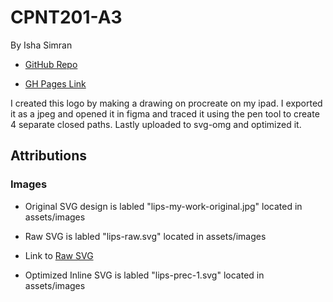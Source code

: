 # CPNT201-A3
By Isha Simran

- [GitHub Repo](https://github.com/IshaSimran/cpnt201-a3)

- [GH Pages Link](https://ishasimran.github.io/cpnt201-a3/)

I created this logo by making a drawing on procreate on my ipad. I exported it as a jpeg and opened it in figma and traced it using the pen tool to create 4 separate closed paths. Lastly uploaded to svg-omg and optimized it.

## Attributions

### Images

- Original SVG design is labled "lips-my-work-original.jpg" located in assets/images

- Raw SVG is labled "lips-raw.svg" located in assets/images

- Link to [Raw SVG](https://www.figma.com/file/ETEIzweVdHBHuJUYntGUkg/lips?node-id=0%3A1)

- Optimized Inline SVG is labled "lips-prec-1.svg" located in assets/images
